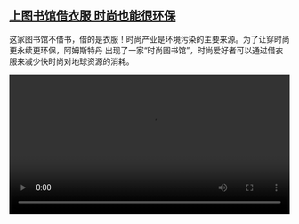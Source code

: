 <!--1708246023000-->
[上图书馆借衣服 时尚也能很环保](https://www.dw.com/zh/%E4%B8%8A%E5%9B%BE%E4%B9%A6%E9%A6%86%E5%80%9F%E8%A1%A3%E6%9C%8D%20%E6%97%B6%E5%B0%9A%E4%B9%9F%E8%83%BD%E5%BE%88%E7%8E%AF%E4%BF%9D/a-68264379)
------

<p>这家图书馆不借书，借的是衣服！时尚产业是环境污染的主要来源。为了让穿时尚更永续更环保，阿姆斯特丹 出现了一家“时尚图书馆”，时尚爱好者可以通过借衣服来减少快时尚对地球资源的消耗。</small></p><video src="https://tvdownloaddw-a.akamaihd.net/dwtv_video/flv/vdt_zh/2024/dwvgchi240215_lenalibrary_01icw_AVC_1280x720.mp4" controls style="width:100%"></video>
